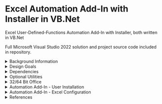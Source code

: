 # Excel Automation Add-In with Installer in VB.Net
Excel User-Defined-Functions Automation Add-In with Installer, both written in VB.Net

Full Microsoft Visual Studio 2022 solution and project source code included in repository.

<details><summary>Background Information</summary>
<p>
  
Excel User-Defined Functions (UDFs) as developed in VB.Net have been around for many years, early examples of which are published here - 

http://www.cpearson.com/Excel/CreatingNETFunctionLib.aspx

https://www.codeproject.com/Articles/7753/Create-an-Automation-Add-In-for-Excel-using-NET


Whilst these functions work well, the deployment of them can be more problematic, particularly where end users may not be familiar with, or permitted to run command-line utilities such as RegAsm.exe to complete the installation. 

</p>
</details>  

<details><summary>Design Goals</summary>
<p>

The design goals for this project are therefore :-

1.  Working Excel Automation Add-In with sample functions provided
2.  Integrated 'Click-Through' Installer, more familiar to end-users
3.  All development in VB.Net, using Microsoft Visual Studio 2022
4.  No third-party libraries or utilities required
5.  Coding style to support infrequent developers
6.  Configurable for 32-Bit or 64-Bit Office - see later for details

</p>
</details> 

<details><summary>Dependencies</summary>
<p>

A Windows PC with the following software installed is required. 

1.  Microsoft Windows 10, 64-Bit with .Net
2.  Microsoft Office/Excel 32-Bit or 64-Bit
3.  Microsoft Visual Studio 2022 (any edition)

A 'fresh build' of all the above components is recommended, on a dedicated development PC if possible, and with all updates applied.
Visual Studio should have the following items installed

* [.Net Desktop workload](/SCREENSHOTS/VISUAL_STUDIO_WORKLOAD_DOTNET_DESKTOP.png)
* [Office/Sharepoint Development workload](/SCREENSHOTS/VISUAL_STUDIO_WORKLOAD_OFFICE_DEVELOPMENT.png)
* [Visual Studio Installer Projects 2022 Extension](/SCREENSHOTS/VISUAL_STUDIO_EXTENSIONS.png)


</p>
</details> 

<details><summary>Optional Utilities</summary>
<p>

The following utility is useful to inspect the Registration process, but is not mandatory.

1. https://www.nirsoft.net/utils/registered_dll_view.html
  
2. 
</p>
</details> 

<details><summary>32/64 Bit Office</summary>
  
<p>

The Automation AddIn needs to be registered during the installation process. 
  
Different values need to be written to the Registry for 32-Bit and 64-Bit version of Office.

The installer provides these values, but needs to be [configured correctly](/SCREENSHOTS/Properties_Run64Bit.png) for the version required.

Separate installers should be built for each version required. 

A Universal 32/64 installer is not supported at this time, but could be developed.

</p>
</details> 

<details><summary>Automation Add-In - User Installation</summary>
  
<p>

</p>
</details> 

<details><summary>Automation Add-In - Excel Configuration</summary>

<p>

After running the installer, users need to configure Excel to enable the Automation Add-In.

From Excel > File > Options > [Add-Ins](/SCREENSHOTS/EXCEL_ADDIN_01.png) > [Manage Excel Add-Ins](/SCREENSHOTS/EXCEL_ADDIN_02.png) 

Click on Automation, scroll down and select [AUTOMATION.Functions](/SCREENSHOTS/EXCEL_ADDIN_03.png)

Click [OK](/SCREENSHOTS/EXCEL_ADDIN_04.png) to confirm

</p>
</details> 

<details><summary>References</summary>


https://learn.microsoft.com/en-us/dotnet/framework/interop/registering-assemblies-with-com
  
<p>

</p>
</details> 


